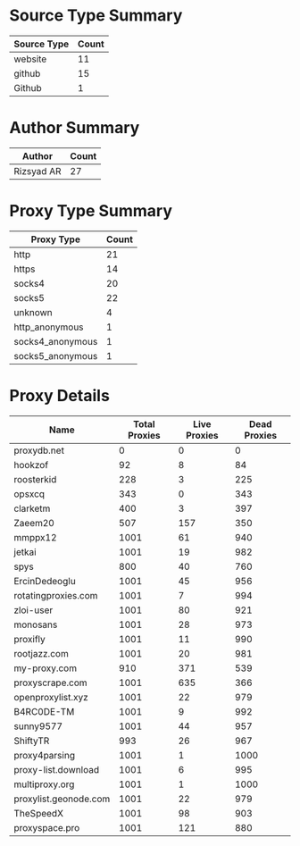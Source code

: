 # Source Type Summary

| Source Type | Count |
|-------------|-------|
| website | 11 |
| github | 15 |
| Github | 1 |


# Author Summary

| Author | Count |
|--------|-------|
| Rizsyad AR | 27 |


# Proxy Type Summary

| Proxy Type | Count |
|------------|-------|
| http | 21 |
| https | 14 |
| socks4 | 20 |
| socks5 | 22 |
| unknown | 4 |
| http_anonymous | 1 |
| socks4_anonymous | 1 |
| socks5_anonymous | 1 |


# Proxy Details

| Name | Total Proxies | Live Proxies | Dead Proxies |
|------|---------------|--------------|---------------|
| proxydb.net | 0 | 0 | 0 |
| hookzof | 92 | 8 | 84 |
| roosterkid | 228 | 3 | 225 |
| opsxcq | 343 | 0 | 343 |
| clarketm | 400 | 3 | 397 |
| Zaeem20 | 507 | 157 | 350 |
| mmppx12 | 1001 | 61 | 940 |
| jetkai | 1001 | 19 | 982 |
| spys | 800 | 40 | 760 |
| ErcinDedeoglu | 1001 | 45 | 956 |
| rotatingproxies.com | 1001 | 7 | 994 |
| zloi-user | 1001 | 80 | 921 |
| monosans | 1001 | 28 | 973 |
| proxifly | 1001 | 11 | 990 |
| rootjazz.com | 1001 | 20 | 981 |
| my-proxy.com | 910 | 371 | 539 |
| proxyscrape.com | 1001 | 635 | 366 |
| openproxylist.xyz | 1001 | 22 | 979 |
| B4RC0DE-TM | 1001 | 9 | 992 |
| sunny9577 | 1001 | 44 | 957 |
| ShiftyTR | 993 | 26 | 967 |
| proxy4parsing | 1001 | 1 | 1000 |
| proxy-list.download | 1001 | 6 | 995 |
| multiproxy.org | 1001 | 1 | 1000 |
| proxylist.geonode.com | 1001 | 22 | 979 |
| TheSpeedX | 1001 | 98 | 903 |
| proxyspace.pro | 1001 | 121 | 880 |
